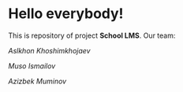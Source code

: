 # Hello everybody!

This is repository of project **School LMS**.
Our team: 

_Aslkhon Khoshimkhojaev_

_Muso Ismailov_

_Azizbek Muminov_
